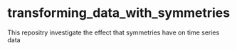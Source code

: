 # transforming_data_with_symmetries
This repositry investigate the effect that symmetries have on time series data
